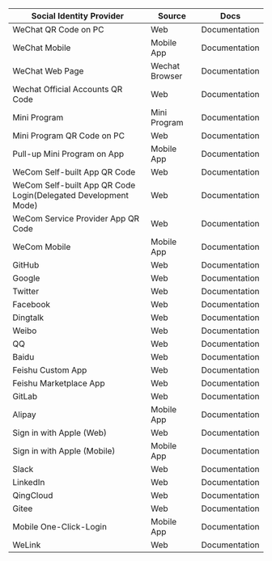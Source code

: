 | Social Identity Provider                                       | Source         | Docs                                                                                                                 |
| -------------------------------------------------------------- | -------------- | -------------------------------------------------------------------------------------------------------------------- |
| WeChat QR Code on PC                                           | Web            | <router-link to="/en/connections/wechat-pc/" target="_blank">Documentation</router-link>                             |
| WeChat Mobile                                                  | Mobile App     | <router-link to="/en/connections/wechat-mobile/" target="_blank">Documentation</router-link>                         |
| WeChat Web Page                                                | Wechat Browser | <router-link to="/en/connections/wechat-mp/" target="_blank">Documentation</router-link>                             |
| Wechat Official Accounts QR Code                               | Web            | <router-link to="/en/connections/wechatmp-qrcode/" target="_blank">Documentation</router-link>                       |
| Mini Program                                                   | Mini Program   | <router-link to="/en/connections/wechat-miniprogram/" target="_blank">Documentation</router-link>                    |
| Mini Program QR Code on PC                                     | Web            | <router-link to="/en/connections/wechat-miniprogram-qrconnect/" target="_blank">Documentation</router-link>          |
| Pull-up Mini Program on App                                    | Mobile App     | <router-link to="/en/connections/wechat-miniprogram-applaunch/" target="_blank">Documentation</router-link>          |
| WeCom Self-built App QR Code                                   | Web            | <router-link to="/en/connections/wechatwork-corp-qrconnect/" target="_blank">Documentation</router-link>             |
| WeCom Self-built App QR Code Login(Delegated Development Mode) | Web            | <router-link to="/en/connections/wechatwork-agency-qrconnect/" target="_blank">Documentation</router-link>           |
| WeCom Service Provider App QR Code                             | Web            | <router-link to="/en/connections/wechatwork-service-provider-qrconnect/" target="_blank">Documentation</router-link> |
| WeCom Mobile                                                   | Mobile App     | <router-link to="/en/connections/wechatwork-mobile/" target="_blank">Documentation</router-link>                     |
| GitHub                                                         | Web            | <router-link to="/en/connections/github/" target="_blank">Documentation</router-link>                                |
| Google                                                         | Web            | <router-link to="/en/connections/google/" target="_blank">Documentation</router-link>                                |
| Twitter                                                        | Web            | <router-link to="/en/connections/twitter/" target="_blank">Documentation</router-link>                               |
| Facebook                                                       | Web            | <router-link to="/en/connections/facebook/" target="_blank">Documentation</router-link>                              |
| Dingtalk                                                       | Web            | <router-link to="/en/connections/dingtalk/" target="_blank">Documentation</router-link>                              |
| Weibo                                                          | Web            | <router-link to="/en/connections/weibo/" target="_blank">Documentation</router-link>                                 |
| QQ                                                             | Web            | <router-link to="/en/connections/qq/" target="_blank">Documentation</router-link>                                    |
| Baidu                                                          | Web            | <router-link to="/en/connections/baidu/" target="_blank">Documentation</router-link>                                 |
| Feishu Custom App                                              | Web            | <router-link to="/en/connections/lark-internal/" target="_blank">Documentation</router-link>                         |
| Feishu Marketplace App                                         | Web            | <router-link to="/en/connections/lark-public/" target="_blank">Documentation</router-link>                           |
| GitLab                                                         | Web            | <router-link to="/en/connections/gitlab/" target="_blank">Documentation</router-link>                                |
| Alipay                                                         | Mobile App     | <router-link to="/en/connections/alipay/" target="_blank">Documentation</router-link>                                |
| Sign in with Apple (Web)                                       | Web            | <router-link to="/en/connections/apple-web/" target="_blank">Documentation</router-link>                             |
| Sign in with Apple (Mobile)                                    | Mobile App     | <router-link to="/en/connections/apple/" target="_blank">Documentation</router-link>                                 |
| Slack                                                          | Web            | <router-link to="/en/connections/slack/" target="_blank">Documentation</router-link>                                 |
| LinkedIn                                                       | Web            | <router-link to="/en/connections/linkedin/" target="_blank">Documentation</router-link>                              |
| QingCloud                                                      | Web            | <router-link to="/en/connections/qingcloud/" target="_blank">Documentation</router-link>                             |
| Gitee                                                          | Web            | <router-link to="/en/connections/gitee/" target="_blank">Documentation</router-link>                                 |
| Mobile One-Click-Login                                         | Mobile App     | <router-link to="/en/guides/oneauth/" target="_blank">Documentation</router-link>                                    |
| WeLink                                                         | Web            | <router-link to="/en/connections/welink/" target="_blank">Documentation</router-link> 
<!--
| Alipay (Web)                                                   | Web            | <router-link to="/en/connections/alipay-web/" target="_blank">Documentation</router-link>                            |
| WeCom Service Provider (Web)                                   | Wecom Browser  | <router-link to="/en/connections/wechatwork-service-provider-web/" target="_blank">Documentation</router-link>       |
-->
